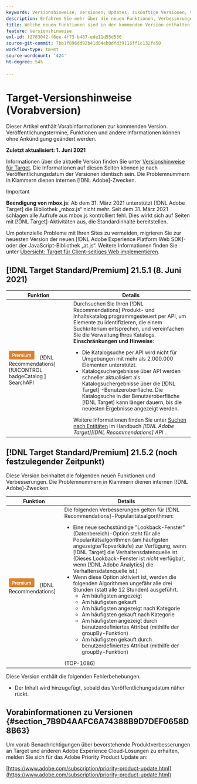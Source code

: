 ```yaml
---
keywords: Versionshinweise; Versionen; Updates; zukünftige Versionen; Verbesserungen; neue Funktionen; Fehlerbehebungen; Updates; Vorabversion
description: Erfahren Sie mehr über die neuen Funktionen, Verbesserungen und Fehlerbehebungen in der kommenden Version von Adobe Target sowie in den zugehörigen SDKs, APIs und JavaScript-Bibliotheken.
title: Welche neuen Funktionen sind in der kommenden Version enthalten?
feature: Versionshinweise
exl-id: f2783042-f6ee-4f73-b487-ede11d55d530
source-git-commit: 7bb1f896dd92b41d04eb0dfd39116ff1c132fe50
workflow-type: tm+mt
source-wordcount: '424'
ht-degree: 54%

---
```


# Target-Versionshinweise (Vorabversion)

Dieser Artikel enthält Vorabinformationen zur kommenden Version. Veröffentlichungstermine, Funktionen und andere Informationen können ohne Ankündigung geändert werden.

**Zuletzt aktualisiert: 1. Juni 2021**

Informationen über die aktuelle Version finden Sie unter [Versionshinweise für Target](release-notes.md). Die Informationen auf diesen Seiten können je nach Veröffentlichungsdatum der Versionen identisch sein. Die Problemnummern in Klammern dienen internen [!DNL Adobe]-Zwecken.

>[!IMPORTANT]
>
>**Beendigung von mbox.js**: Ab dem 31. März 2021 unterstützt [!DNL Adobe Target] die Bibliothek „mbox.js“ nicht mehr. Seit dem 31. März 2021 schlagen alle Aufrufe aus mbox.js kontrolliert fehl. Dies wirkt sich auf Seiten mit [!DNL Target]-Aktivitäten aus, die Standardinhalte bereitstellen.
>
>Um potenzielle Probleme mit Ihren Sites zu vermeiden, migrieren Sie zur neuesten Version der neuen [!DNL Adobe Experience Platform Web SDK]- oder der JavaScript-Bibliothek „at.js“. Weitere Informationen finden Sie unter [Übersicht: Target für Client-seitiges Web implementieren](/help/c-implementing-target/c-implementing-target-for-client-side-web/implement-target-for-client-side-web.md).

## [!DNL Target Standard/Premium] 21.5.1 (8. Juni 2021)

| Funktion | Details |
| --- | --- |
| ![Premium ](/help/assets/premium.png) [!DNL Recommendations] [!UICONTROL badgeCatalog ] SearchAPI | Durchsuchen Sie Ihren [!DNL Recommendations] Produkt- und Inhaltskatalog programmgesteuert per API, um Elemente zu identifizieren, die einem Suchkriterium entsprechen, und vereinfachen Sie die Verwaltung Ihres Katalogs.<br>**Einschränkungen und Hinweise**:<ul><li>Die Katalogsuche per API wird nicht für Umgebungen mit mehr als 2.000.000 Elementen unterstützt.</li><li>Katalogsuchergebnisse über API werden schneller aktualisiert als Katalogsuchergebnisse über die [!DNL Target] -Benutzeroberfläche. Die Katalogsuche in der Benutzeroberfläche [!DNL Target] kann länger dauern, bis die neuesten Ergebnisse angezeigt werden.</li></ul>Weitere Informationen finden Sie unter [Suchen nach Entitäten](http://developers.adobetarget.com/api/recommendations/#tag/Searching-Entities) im Handbuch *[!DNL Adobe Target][!DNL Recommendations] API* . |

## [!DNL Target Standard/Premium] 21.5.2 (noch festzulegender Zeitpunkt)

Diese Version beinhaltet die folgenden neuen Funktionen und Verbesserungen. Die Problemnummern in Klammern dienen internen [!DNL Adobe]-Zwecken.

| Funktion | Details |
| --- | --- |
| ![Premium](/help/assets/premium.png) [!DNL Recommendations] | Die folgenden Verbesserungen gelten für [!DNL Recommendations]-Popularitätsalgorithmen:<ul><li>Eine neue sechsstündige &quot;Lookback-Fenster&quot;(Datenbereich)-Option steht für alle Popularitätsalgorithmen (am häufigsten angezeigte/Topverkäufe) zur Verfügung, wenn [!DNL Target] die Verhaltensdatenquelle ist. (Dieses Lookback-Fenster ist *nicht* verfügbar, wenn [!DNL Adobe Analytics] die Verhaltensdatenquelle ist.)</li><li>Wenn diese Option aktiviert ist, werden die folgenden Algorithmen ungefähr alle drei Stunden (statt alle 12 Stunden) ausgeführt.<ul><li>Am häufigsten angezeigt</li><li>Am häufigsten gekauft</li><li>Am häufigsten angezeigt nach Kategorie</li><li>Am häufigsten gekauft nach Kategorie</li><li>Am häufigsten angezeigt durch benutzerdefiniertes Attribut (mithilfe der groupBy-Funktion)</li><li>Am häufigsten gekauft durch benutzerdefiniertes Attribut (mithilfe der groupBy-Funktion)</li></ul></ul>(TOP-1086) |

Diese Version enthält die folgenden Fehlerbehebungen.

* Der Inhalt wird hinzugefügt, sobald das Veröffentlichungsdatum näher rückt.

## Vorabinformationen zu Versionen {#section_7B9D4AAFC6A74388B9D7DEF0658D8B63}

Um vorab Benachrichtigungen über bevorstehende Produktverbesserungen an Target und anderen Adobe Experience Cloud-Lösungen zu erhalten, melden Sie sich für das Adobe Priority Product Update an:

[https://www.adobe.com/subscription/priority-product-update.html](https://www.adobe.com/subscription/priority-product-update.html)
